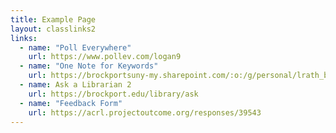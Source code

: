 ```yaml
---
title: Example Page
layout: classlinks2
links:
  - name: "Poll Everywhere"
    url: https://www.pollev.com/logan9
  - name: "One Note for Keywords"
    url: https://brockportsuny-my.sharepoint.com/:o:/g/personal/lrath_brockport_edu/Es0l3XdRCtZInRPaja2bz6UBSjIkCUSyAYlkI93jg5gqww?e=umivjb
  - name: Ask a Librarian 2
    url: https://brockport.edu/library/ask
  - name: "Feedback Form"
    url: https://acrl.projectoutcome.org/responses/39543
---
```

